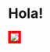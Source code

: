 <h1>Hola!</h1>
<img src="https://edcpilares.com.mx/recursos/imagenes/java.png" style="border: 5px solid red;">